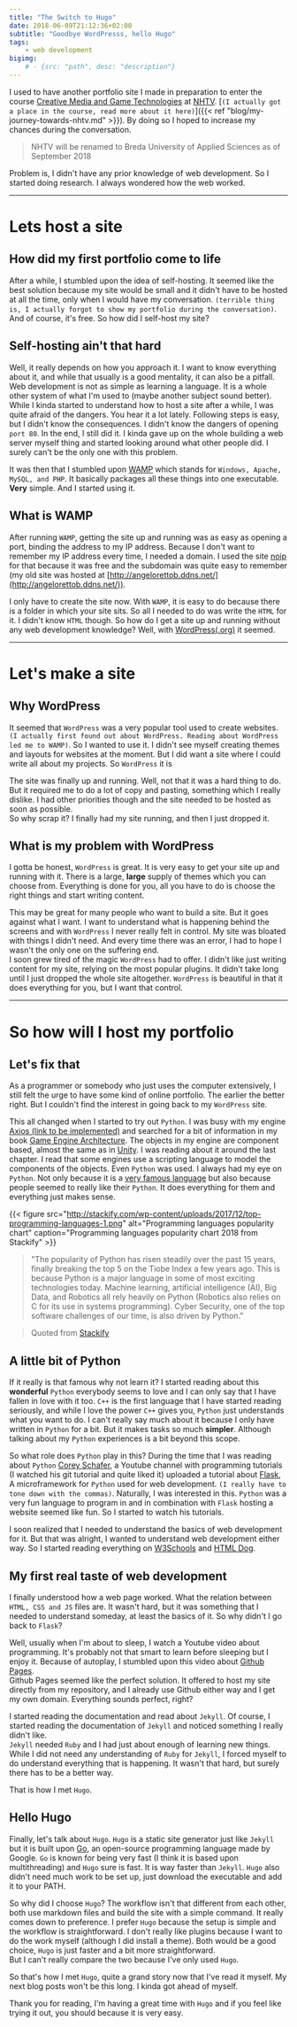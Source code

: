 ```yaml
---
title: "The Switch to Hugo"
date: 2018-06-09T21:12:36+02:00
subtitle: "Goodbye WordPresss, hello Hugo"
tags: 
    - web development
bigimg: 
    # - {src: "path", desc: "description"}
---
```

I used to have another portfolio site I made in preparation to enter the course [Creative Media and Game Technologies](https://www.nhtv.nl/bachelors/creative-media-and-game-technologies/introduction.html) at [NHTV](https://www.nhtv.nl/). [`(I actually got a place in the course, read more about it here)`]({{< ref "blog/my-journey-towards-nhtv.md" >}}). By doing so I hoped to increase my chances during the conversation.

> NHTV will be renamed to Breda University of Applied Sciences as of September 2018

Problem is, I didn't have any prior knowledge of web development. So I started doing research. I always wondered how the web worked.
<!--more-->
___
# Lets host a site
## How did my first portfolio come to life
After a while, I stumbled upon the idea of self-hosting. It seemed like the best solution because my site would be small and it didn't have to be hosted at all the time, only when I would have my conversation. `(terrible thing is, I actually forgot to show my portfolio during the conversation)`. And of course, it's free. So how did I self-host my site?

## Self-hosting ain't that hard
Well, it really depends on how you approach it. I want to know everything about it, and while that usually is a good mentality, it can also be a pitfall. Web development is not as simple as learning a language. It is a whole other system of what I'm used to (maybe another subject sound better).  
While I kinda started to understand how to host a site after a while, I was quite afraid of the dangers. You hear it a lot lately. Following steps is easy, but I didn't know the consequences. I didn't know the dangers of opening `port 80`. In the end, I still did it. I kinda gave up on the whole building a web server myself thing and started looking around what other people did. I surely can't be the only one with this problem.

It was then that I stumbled upon [WAMP](http://www.wampserver.com/en/) which stands for `Windows, Apache, MySQL, and PHP`. It basically packages all these things into one executable. **Very** simple. And I started using it. 

## What is WAMP
After running `WAMP`, getting the site up and running was as easy as opening a port, binding the address to my IP address. Because I don't want to remember my IP address every time, I needed a domain. I used the site [noip](https://www.noip.com/) for that because it was free and the subdomain was quite easy to remember (my old site was hosted at [http://angelorettob.ddns.net/](http://angelorettob.ddns.net/)).

I only have to create the site now. With `WAMP`, it is easy to do because there is a folder in which your site sits. So all I needed to do was write the `HTML` for it. I didn't know `HTML` though. So how do I get a site up and running without any web development knowledge? Well, with [WordPress(.org)](https://wordpress.org/) it seemed.
___
# Let's make a site
## Why WordPress
It seemed that `WordPress` was a very popular tool used to create websites. `(I actually first found out about WordPress. Reading about WordPress led me to WAMP)`. So I wanted to use it. I didn't see myself creating themes and layouts for websites at the moment. But I did want a site where I could write all about my projects. So `WordPress` it is

The site was finally up and running. Well, not that it was a hard thing to do. But it required me to do a lot of copy and pasting, something which I really dislike. I had other priorities though and the site needed to be hosted as soon as possible.  
So why scrap it? I finally had my site running, and then I just dropped it.

## What is my problem with WordPress
I gotta be honest, `WordPress` is great. It is very easy to get your site up and running with it. There is a large, **large** supply of themes which you can choose from. Everything is done for you, all you have to do is choose the right things and start writing content.

This may be great for many people who want to build a site. But it goes against what I want. I want to understand what is happening behind the screens and with `WordPress` I never really felt in control. My site was bloated with things I didn't need. And every time there was an error, I had to hope I wasn't the only one on the suffering end.  
I soon grew tired of the magic `WordPress` had to offer. I didn't like just writing content for my site, relying on the most popular plugins. It didn't take long until I just dropped the whole site altogether. `WordPress` is beautiful in that it does everything for you, but I want that control.

___
# So how will I host my portfolio
## Let's fix that
As a programmer or somebody who just uses the computer extensively, I still felt the urge to have some kind of online portfolio. The earlier the better right. But I couldn't find the interest in going back to my `WordPress` site.

This all changed when I started to try out `Python`. I was busy with my engine [Axios (link to be implemented)]() and searched for a bit of information in my book [Game Engine Architecture](http://gameenginebook.com/). The objects in my engine are component based, almost the same as in [Unity](https://unity3d.com/). I was reading about it around the last chapter. I read that some engines use a scripting language to model the components of the objects. Even `Python` was used. I always had my eye on `Python`. Not only because it is a [very famous language](https://stackify.com/popular-programming-languages-2018/) but also because people seemed to really like their `Python`.  It does everything for them and everything just makes sense.

{{< figure src="http://stackify.com/wp-content/uploads/2017/12/top-programming-languages-1.png" 
alt="Programming languages popularity chart" 
caption="Programming languages popularity chart 2018 from Stackify" >}}

> "The popularity of Python has risen steadily over the past 15 years, finally breaking the top 5 on the Tiobe Index a few years ago. This is because Python is a major language in some of most exciting technologies today. Machine learning, artificial intelligence (AI), Big Data, and Robotics all rely heavily on Python (Robotics also relies on C for its use in systems programming). Cyber Security, one of the top software challenges of our time, is also driven by Python."

> Quoted from [Stackify](https://stackify.com/popular-programming-languages-2018/)

## A little bit of Python
If it really is that famous why not learn it? I started reading about this __wonderful__ `Python` everybody seems to love and I can only say that I have fallen in love with it too. `C++` is the first language that I have started reading seriously, and while I love the power `C++` gives you, `Python` just understands what you want to do. I can't really say much about it because I only have written in `Python` for a bit. But it makes tasks so much **simpler**. Although talking about my `Python` experiences is a bit beyond this scope.

So what role does `Python` play in this? During the time that I was reading about `Python` [Corey Schafer](https://www.youtube.com/user/schafer5), a Youtube channel with programming tutorials (I watched his git tutorial and quite liked it) uploaded a tutorial about [Flask](http://flask.pocoo.org/), A microframework for `Python` used for web development. `(I really have to tone down with the commas)`. Naturally, I was interested in this. `Python` was a very fun language to program in and in combination with `Flask` hosting a website seemed like fun. So I started to watch his tutorials.

I soon realized that I needed to understand the basics of web development for it. But that was alright, I wanted to understand web development either way. So I started reading everything on [W3Schools](https://www.w3schools.com/) and [HTML Dog](http://htmldog.com/). 

## My first real taste of web development
I finally understood how a web page worked. What the relation between `HTML, CSS and JS` files are. It wasn't hard, but it was something that I needed to understand someday, at least the basics of it. So why didn't I go back to `Flask`?

Well, usually when I'm about to sleep, I watch a Youtube video about programming. It's probably not that smart to learn before sleeping but I enjoy it. Because of autoplay, I stumbled upon this video about [Github Pages](https://pages.github.com/).  
Github Pages seemed like the perfect solution. It offered to host my site directly from my repository, and I already use Github either way and I get my own domain. Everything sounds perfect, right?

I started reading the documentation and read about `Jekyll`. Of course, I started reading the documentation of `Jekyll` and noticed something I really didn't like.  
`Jekyll` needed `Ruby` and I had just about enough of learning new things. While I did not need any understanding of `Ruby` for `Jekyll`, I forced myself to do understand everything that is happening. It wasn't that hard, but surely there has to be a better way.

That is how I met `Hugo`.

## Hello Hugo
Finally, let's talk about `Hugo`. `Hugo` is a static site generator just like `Jekyll` but it is built upon [Go](https://golang.org/), an open-source programming language made by Google. `Go` is known for being very fast (I think it is based upon multithreading) and `Hugo` sure is fast. It is way faster than `Jekyll`. `Hugo` also didn't need much work to be set up, just download the executable and add it to your PATH.

So why did I choose `Hugo`? The workflow isn't that different from each other, both use markdown files and build the site with a simple command. It really comes down to preference. I prefer `Hugo` because the setup is simple and the workflow is straightforward. I don't really like plugins because I want to do the work myself (although I did install a theme). Both would be a good choice, `Hugo` is just faster and a bit more straightforward.  
But I can't really compare the two because I've only used `Hugo`. 

So that's how I met `Hugo`, quite a grand story now that I've read it myself. My next blog posts won't be this long. I kinda got ahead of myself.

Thank you for reading, I'm having a great time with `Hugo` and if you feel like trying it out, you should because it is very easy.